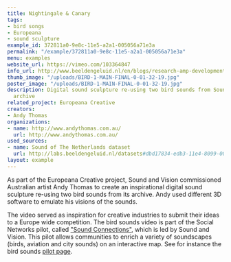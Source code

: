 ```yaml
---
title: Nightingale & Canary
tags:
- bird songs
- Europeana
- sound sculpture
example_id: 372811a0-9e8c-11e5-a2a1-005056a71e3a
permalink: "/example/372811a0-9e8c-11e5-a2a1-005056a71e3a"
menu: examples
website_url: https://vimeo.com/103364847
info_url: http://www.beeldengeluid.nl/en/blogs/research-amp-development-en/201409/creating-inspirational-video-archival-bird-songs
thumb_image: "/uploads/BIRD-1-MAIN-FINAL-0-01-32-19.jpg"
poster_image: "/uploads/BIRD-1-MAIN-FINAL-0-01-32-19.jpg"
description: Digital sound sculpture re-using two bird sounds from Sound and Vision
  archive
related_project: Europeana Creative
creators:
- Andy Thomas
organizations:
- name: http://www.andythomas.com.au/
  url: http://www.andythomas.com.au/
used_sources:
- name: Sound of The Netherlands dataset
  url: http://labs.beeldengeluid.nl/datasets#dbd17834-edb3-11e4-8099-005056a71e3a
layout: example
---
```


As part of the Europeana Creative project, Sound and Vision commissioned Australian artist Andy Thomas to create an inspirational digital sound sculpture re-using two bird sounds from its archive. Andy used different 3D software to emulate his visions of the sounds.

The video served as inspiration for creative industries to submit their ideas to a Europe wide competition. The bird sounds video is part of the Social Networks pilot, called ["Sound Connections"](http://pro.europeana.eu/europeana-creative/pilots/social-networks-pilot), which is led by Sound and Vision. This pilot allows communities to enrich a variety of soundscapes (birds, aviation and city sounds) on an interactive map. See for instance the bird sounds [pilot page](http://www.historypin.com/en/explore/birdlife).
